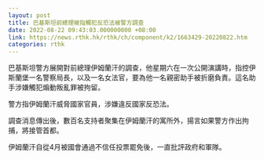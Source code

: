 ```yaml
---
layout: post
title: 巴基斯坦前總理被指觸犯反恐法被警方調查
date: 2022-08-22 09:43:03.000000000 +08:00
link: https://news.rthk.hk/rthk/ch/component/k2/1663429-20220822.htm
categories: rthk
---
```


巴基斯坦警方展開對前總理伊姆蘭汗的調查，他星期六在一次公開演講時，指控伊斯蘭堡一名警察局長，以及一名女法官，要為他一名親密助手被折磨負責。這名助手涉嫌觸犯煽動叛亂罪被拘留。

警方指伊姆蘭汗威脅國家官員，涉嫌違反國家反恐法。

調查消息傳出後，數百名支持者聚集在伊姆蘭汗的寓所外，揚言如果警方作出拘捕，將接管首都。

伊姆蘭汗自從4月被國會通過不信任投票罷免後，一直批評政府和軍隊。
